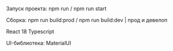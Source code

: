 Запуск проекта:
npm run / npm run start

Сборка:
npm run build:prod / npm run build:dev | прод и девелоп

React 18 Typescript

UI-библиотека: MaterialUI

